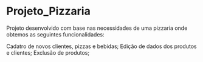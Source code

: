 # Projeto_Pizzaria

Projeto desenvolvido com base nas necessidades de uma pizzaria onde obtemos as seguintes funcionalidades:

Cadatro de novos clientes, pizzas e bebidas;
Edição de dados dos produtos e clientes;
Exclusão de produtos;
